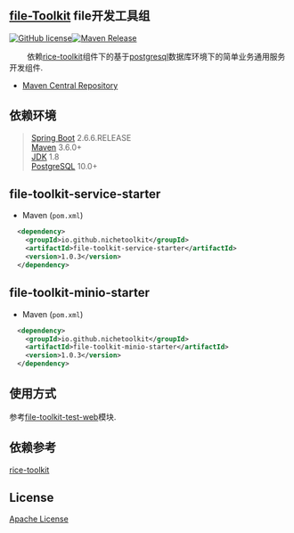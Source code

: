 ## [file-Toolkit](https://github.com/NicheToolkit/file-toolkit) file开发工具组

[![GitHub license](https://img.shields.io/badge/license-Apache-blue.svg)](https://github.com/NicheToolkit/file-toolkit/blob/master/LICENSE)[![Maven Release](https://img.shields.io/maven-central/v/io.github.nichetoolkit/file-toolkit-starter.svg)](http://search.maven.org/#search%7Cgav%7C1%7Cg%3A%22io.github.nichetoolkit%22%20AND%20a%3A%file-toolkit-starter%22)

&emsp;&emsp; 依赖[rice-toolkit](https://github.com/NicheToolkit/rice-toolkit/rice-toolkit-starter)组件下的基于[postgresql](https://www.postgresql.org/)数据库环境下的简单业务通用服务开发组件.

-  [Maven Central Repository](https://search.maven.org/search?q=nichetoolkit)

## 依赖环境
 > [Spring Boot](https://spring.io/projects/spring-boot) 2.6.6.RELEASE\
 > [Maven](https://maven.apache.org/) 3.6.0+\
 > [JDK](https://www.oracle.com/java/technologies/downloads/#java8) 1.8\
 > [PostgreSQL](https://www.postgresql.org/) 10.0+

## file-toolkit-service-starter
 * Maven (`pom.xml`)
```xml
  <dependency>
    <groupId>io.github.nichetoolkit</groupId>
    <artifactId>file-toolkit-service-starter</artifactId>
    <version>1.0.3</version>
  </dependency>
```

## file-toolkit-minio-starter
 * Maven (`pom.xml`)
```xml
  <dependency>
    <groupId>io.github.nichetoolkit</groupId>
    <artifactId>file-toolkit-minio-starter</artifactId>
    <version>1.0.3</version>
  </dependency>
```

## 使用方式

参考[file-toolkit-test-web](https://github.com/NicheToolkit/file-toolkit/tree/master/file-toolkit-test-web)模块.

 ## 依赖参考

 [rice-toolkit](https://github.com/NicheToolkit/rice-toolkit)
 
 ## License 

 [Apache License](https://www.apache.org/licenses/LICENSE-2.0)